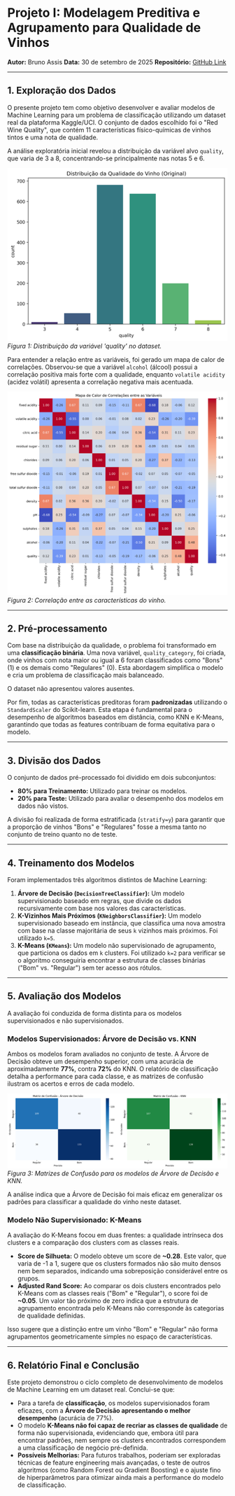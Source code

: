 # Projeto I: Modelagem Preditiva e Agrupamento para Qualidade de Vinhos

**Autor:** Bruno Assis
**Data:** 30 de setembro de 2025
**Repositório:** [GitHub Link](https://github.com/Assyss/Machine-Learning)

---

## 1. Exploração dos Dados

O presente projeto tem como objetivo desenvolver e avaliar modelos de Machine Learning para um problema de classificação utilizando um dataset real da plataforma Kaggle/UCI. O conjunto de dados escolhido foi o "Red Wine Quality", que contém 11 características físico-químicas de vinhos tintos e uma nota de qualidade.

A análise exploratória inicial revelou a distribuição da variável alvo `quality`, que varia de 3 a 8, concentrando-se principalmente nas notas 5 e 6.

![Distribuição da Qualidade do Vinho](outputs/1_distribuicao_qualidade.png)
*Figura 1: Distribuição da variável 'quality' no dataset.*

Para entender a relação entre as variáveis, foi gerado um mapa de calor de correlações. Observou-se que a variável `alcohol` (álcool) possui a correlação positiva mais forte com a qualidade, enquanto `volatile acidity` (acidez volátil) apresenta a correlação negativa mais acentuada.

![Mapa de Calor de Correlações](outputs/2_mapa_correlacao.png)
*Figura 2: Correlação entre as características do vinho.*

---
## 2. Pré-processamento

Com base na distribuição da qualidade, o problema foi transformado em uma **classificação binária**. Uma nova variável, `quality_category`, foi criada, onde vinhos com nota maior ou igual a 6 foram classificados como "Bons" (1) e os demais como "Regulares" (0). Esta abordagem simplifica o modelo e cria um problema de classificação mais balanceado.

O dataset não apresentou valores ausentes.

Por fim, todas as características preditoras foram **padronizadas** utilizando o `StandardScaler` do Scikit-learn. Esta etapa é fundamental para o desempenho de algoritmos baseados em distância, como KNN e K-Means, garantindo que todas as features contribuam de forma equitativa para o modelo.

---
## 3. Divisão dos Dados

O conjunto de dados pré-processado foi dividido em dois subconjuntos:
-   **80% para Treinamento:** Utilizado para treinar os modelos.
-   **20% para Teste:** Utilizado para avaliar o desempenho dos modelos em dados não vistos.

A divisão foi realizada de forma estratificada (`stratify=y`) para garantir que a proporção de vinhos "Bons" e "Regulares" fosse a mesma tanto no conjunto de treino quanto no de teste.

---
## 4. Treinamento dos Modelos

Foram implementados três algoritmos distintos de Machine Learning:

1.  **Árvore de Decisão (`DecisionTreeClassifier`):** Um modelo supervisionado baseado em regras, que divide os dados recursivamente com base nos valores das características.
2.  **K-Vizinhos Mais Próximos (`KNeighborsClassifier`):** Um modelo supervisionado baseado em instância, que classifica uma nova amostra com base na classe majoritária de seus `k` vizinhos mais próximos. Foi utilizado `k=5`.
3.  **K-Means (`KMeans`):** Um modelo não supervisionado de agrupamento, que particiona os dados em `k` clusters. Foi utilizado `k=2` para verificar se o algoritmo conseguiria encontrar a estrutura de classes binárias ("Bom" vs. "Regular") sem ter acesso aos rótulos.

---
## 5. Avaliação dos Modelos

A avaliação foi conduzida de forma distinta para os modelos supervisionados e não supervisionados.

### Modelos Supervisionados: Árvore de Decisão vs. KNN

Ambos os modelos foram avaliados no conjunto de teste. A Árvore de Decisão obteve um desempenho superior, com uma acurácia de aproximadamente **77%**, contra **72%** do KNN. O relatório de classificação detalha a performance para cada classe, e as matrizes de confusão ilustram os acertos e erros de cada modelo.

![Matrizes de Confusão](outputs/3_matrizes_confusao.png)
*Figura 3: Matrizes de Confusão para os modelos de Árvore de Decisão e KNN.*

A análise indica que a Árvore de Decisão foi mais eficaz em generalizar os padrões para classificar a qualidade do vinho neste dataset.

### Modelo Não Supervisionado: K-Means

A avaliação do K-Means focou em duas frentes: a qualidade intrínseca dos clusters e a comparação dos clusters com as classes reais.

-   **Score de Silhueta:** O modelo obteve um score de **~0.28**. Este valor, que varia de -1 a 1, sugere que os clusters formados não são muito densos nem bem separados, indicando uma sobreposição considerável entre os grupos.
-   **Adjusted Rand Score:** Ao comparar os dois clusters encontrados pelo K-Means com as classes reais ("Bom" e "Regular"), o score foi de **~0.05**. Um valor tão próximo de zero indica que a estrutura de agrupamento encontrada pelo K-Means não corresponde às categorias de qualidade definidas.

Isso sugere que a distinção entre um vinho "Bom" e "Regular" não forma agrupamentos geometricamente simples no espaço de características.

---
## 6. Relatório Final e Conclusão

Este projeto demonstrou o ciclo completo de desenvolvimento de modelos de Machine Learning em um dataset real. Conclui-se que:

-   Para a tarefa de **classificação**, os modelos supervisionados foram eficazes, com a **Árvore de Decisão apresentando o melhor desempenho** (acurácia de 77%).
-   O modelo **K-Means não foi capaz de recriar as classes de qualidade** de forma não supervisionada, evidenciando que, embora útil para encontrar padrões, nem sempre os clusters encontrados correspondem a uma classificação de negócio pré-definida.
-   **Possíveis Melhorias:** Para futuros trabalhos, poderiam ser exploradas técnicas de feature engineering mais avançadas, o teste de outros algoritmos (como Random Forest ou Gradient Boosting) e o ajuste fino de hiperparâmetros para otimizar ainda mais a performance do modelo de classificação.